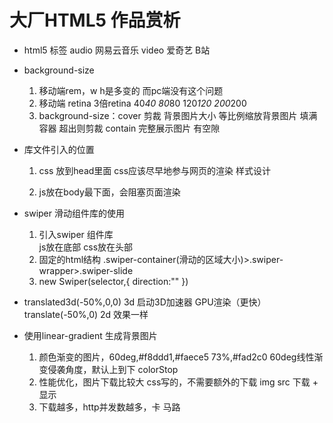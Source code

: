 # 大厂HTML5 作品赏析

- html5 标签
    audio 网易云音乐
    video 爱奇艺 B站
- background-size
    1. 移动端rem，w h是多变的 而pc端没有这个问题
    2. 移动端 retina 3倍retina
    40*40 80*80 120*120
    200*200
    3. background-size：cover 剪裁 背景图片大小
        等比例缩放背景图片 填满容器
        超出则剪裁
        contain 完整展示图片 有空隙

- 库文件引入的位置
    1. css 放到head里面
        css应该尽早地参与网页的渲染 样式设计

    2. js放在body最下面，会阻塞页面渲染    

- swiper 滑动组件库的使用
    1. 引入swiper 组件库   
        js放在底部 css放在头部
    2. 固定的html结构
        .swiper-container(滑动的区域大小)>.swiper-wrapper>.swiper-slide
    3. new Swiper(selector,{
        direction:""
    })

- translated3d(-50%,0,0) 3d 启动3D加速器 GPU渲染（更快）
    translate(-50%,0) 2d
    效果一样

- 使用linear-gradient 生成背景图片
    1. 颜色渐变的图片，60deg,#f8ddd1,#faece5 73%,#fad2c0
        60deg线性渐变侵袭角度，默认上到下
        colorStop
    2. 性能优化，图片下载比较大
        css写的，不需要额外的下载
        img src 下载 + 显示
    3. 下载越多，http并发数越多，卡
        马路
